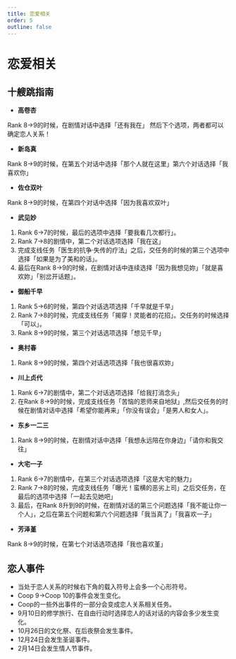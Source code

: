 ```yaml
---
title: 恋爱相关
order: 5
outline: false
---
```


# 恋爱相关

## 十艘跳指南

- **高卷杏**

Rank 8→9的时候，在剧情对话中选择「还有我在」
然后下个选项，两者都可以确定恋人关系！

- **新岛真**

Rank 8→9的时候，在第五个对话中选择「那个人就在这里」第六个对话选择「我喜欢你」

- **佐仓双叶**

Rank 8→9的时候，在第四个对话中选择「因为我喜欢双叶」

- **武见妙**

1. Rank 6→7的时候，最后的选项中选择「要我看几次都行」。
2. Rank 7→8的剧情中，第二个对话选项选择「我在这」
3. 完成支线任务「医生的抗争·失传的疗法」之后，交任务的时候的第三个选项中选择「如果是为了美和的话」。
4. 最后在Rank 8→9的时候，在剧情对话中连续选择「因为我想见妳」「就是喜欢妳」「别岔开话题」。

- **御船千早**

1. Rank 5→6的时候，第四个对话选项选择「千早就是千早」
2. Rank 7→8的时候，完成支线任务「揭穿！灵能者的花招」。交任务的时候选择「可以」。
3. Rank 8→9的时候，第三个对话选项选择「想见千早」

- **奥村春**

1. Rank 8→9的时候，第四个对话选项选择「我也很喜欢妳」

- **川上贞代**

1. Rank 6→7的剧情中，第二个对话选项选择「给我打消念头」
2. 在Rank 8→9的时候，完成支线任务「苦恼的恩师来自地狱」,然后交任务的时候在剧情对话中选择「希望你能再来」「你没有误会」「是男人和女人」。

- **东乡一二三**

1. Rank 8→9的时候，在剧情对话中选择「我想永远陪在你身边」「请你和我交往」

- **大宅一子**

1. Rank 6→7的剧情中，在第三个对话选项选择「这是大宅的魅力」
2. Rank 7→8的时候，完成支线任务「曝光！蛮横的恶劣上司」之后交任务，在最后的选项中选择「一起去见她吧」
3. 最后，在Rank 8升到9的时候，在剧情对话的第三个问题选择「我不能让你一个人」，之后在第五个问题和第六个问题选择「我当真了」「我喜欢一子」

- **芳泽堇**

Rank 8→9的时候，在第七个对话选项选择「我也喜欢堇」

## 恋人事件

- 当处于恋人关系的时候右下角的载入符号上会多一个心形符号。
- Coop 9→Coop 10的事件会发生变化。
- Coop的一些外出事件的一部分会变成恋人关系相关任务。
- 9月10日的修学旅行、在自由行动时选择恋人的话对话的内容会多少发生变化。
- 10月26日的文化祭、在后夜祭会发生事件。
- 12月24日会发生圣诞事件。
- 2月14日会发生情人节事件。